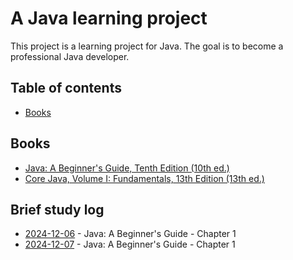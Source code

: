 # A Java learning project

This project is a learning project for Java. The goal is to become a professional Java developer.

## Table of contents
- [Books](#books)

## Books
- [Java: A Beginner's Guide, Tenth Edition (10th ed.)]((https://www.ebooks.com/en-se/book/211241476/java-a-beginner-s-guide-tenth-edition/herbert-schildt/))
- [Core Java, Volume I: Fundamentals, 13th Edition (13th ed.)](https://www.informit.com/store/core-java-volume-i-fundamentals-9780135328378)


## Brief study log
- [2024-12-06](study_log/2024-12-06.md) - Java: A Beginner's Guide - Chapter 1
- [2024-12-07](study_log/2024-12-07.md) - Java: A Beginner's Guide - Chapter 1
